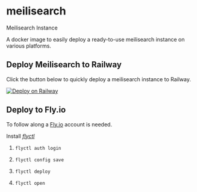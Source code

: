 # meilisearch
Meilisearch Instance

A docker image to easily deploy a ready-to-use meilisearch instance on various platforms.

## Deploy Meilisearch to Railway

Click the button below to quickly deploy a meilisearch instance to Railway.

[![Deploy on Railway](https://railway.app/button.svg)](https://railway.app/new/template/TXxa09?referralCode=YltNo3)

## Deploy to Fly.io

To follow along a [Fly.io](https://fly.io) account is needed.

Install [*flyctl*](https://fly.io/docs/getting-started/installing-flyctl/)

1. `flyctl auth login`

1. `flyctl config save`

1. `flyctl deploy`

1. `flyctl open`